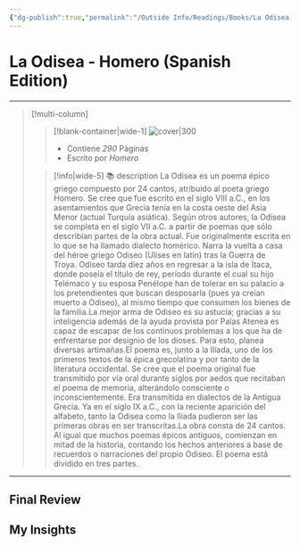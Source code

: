 ```yaml
---
{"dg-publish":true,"permalink":"/Outside Info/Readings/Books/La Odisea - Homero (Spanish Edition)/","title":"La Odisea - Homero (Spanish Edition)","created":"Sunday, 2023-09-24, 8:31:20 pm","updated":"2023-10-01T23:22"}
---
```



# La Odisea - Homero (Spanish Edition)

- - -
> [!multi-column]
> 
> > [!blank-container|wide-1]
> > ![cover|300](http://books.google.com/books/content?id=Mu28jgEACAAJ&printsec=frontcover&img=1&zoom=1&source=gbs_api)
> >- Contiene *290* Páginas
> >- Escrito por *Homero*
> 
> > [!info|wide-5] 📚 description
> > La Odisea es un poema épico griego compuesto por 24 cantos, atribuido al poeta griego Homero. Se cree que fue escrito en el siglo VIII a.C., en los asentamientos que Grecia tenía en la costa oeste del Asia Menor (actual Turquía asiática). Según otros autores, la Odisea se completa en el siglo VII a.C. a partir de poemas que sólo describían partes de la obra actual. Fue originalmente escrita en lo que se ha llamado dialecto homérico. Narra la vuelta a casa del héroe griego Odiseo (Ulises en latín) tras la Guerra de Troya. Odiseo tarda diez años en regresar a la isla de Ítaca, donde poseía el título de rey, período durante el cual su hijo Telémaco y su esposa Penélope han de tolerar en su palacio a los pretendientes que buscan desposarla (pues ya creían muerto a Odiseo), al mismo tiempo que consumen los bienes de la familia.La mejor arma de Odiseo es su astucia; gracias a su inteligencia además de la ayuda provista por Palas Atenea es capaz de escapar de los continuos problemas a los que ha de enfrentarse por designio de los dioses. Para esto, planea diversas artimañas.El poema es, junto a la Ilíada, uno de los primeros textos de la épica grecolatina y por tanto de la literatura occidental. Se cree que el poema original fue transmitido por vía oral durante siglos por aedos que recitaban el poema de memoria, alterándolo consciente o inconscientemente. Era transmitida en dialectos de la Antigua Grecia. Ya en el siglo IX a.C., con la reciente aparición del alfabeto, tanto la Odisea como la Ilíada pudieron ser las primeras obras en ser transcritas.La obra consta de 24 cantos. Al igual que muchos poemas épicos antiguos, comienzan en mitad de la historia, contando los hechos anteriores a base de recuerdos o narraciones del propio Odiseo. El poema está dividido en tres partes.
> 

- - -

## Final Review

## My Insights
